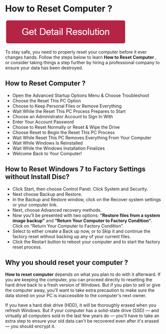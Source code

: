 
# How to Reset Computer ?

[![How to Reset Computer](redd.png)](https://icncomputer.com/how-to-reset-computer/)

To stay safe, you need to properly  reset your computer before it ever changes hands. Follow the steps below to learn **How to Reset Computer** , or consider taking things a step further by hiring a professional company to ensure your data has been destroyed.

## How to Reset Computer ?

* Open the Advanced Startup Options Menu & Choose Troubleshoot
* Choose the Reset This PC Option
* Choose to Keep Personal Files or Remove Everything
* Wait While the Reset This PC Process Prepares to Start
* Choose an Administrator Account to Sign In With
* Enter Your Account Password
* Choose to Reset Normally or Reset & Wipe the Drive
* Choose Reset to Begin the Reset This PC Process
* Wait While Reset This PC Removes Everything From Your Computer
* Wait While Windows Is Reinstalled
* Wait While the Windows Installation Finalizes
* Welcome Back to Your Computer!

## How to Reset Windows 7 to Factory Settings without Install Disc?

* Click Start, then choose Control Panel. Click System and Security.
* Next choose Backup and Restore.
* In the Backup and Restore window, click on the Recover system settings or your computer link.
* Next, choose Advanced recovery methods.
* Now you’ll be presented with two options: **“Restore files from a system image backup”** and **“Return Your Computer to Factory Condition“**. Click on “Return Your Computer to Factory Condition”.
* Select to either create a Back up now, or to Skip it and continue the factory reset without backing up any of your current files.
* Click the Restart button to reboot your computer and to start the factory reset process.

## Why you should reset your computer ?

**How to reset computer** depends on what you plan to do with it afterward. If you are keeping the computer, you can proceed directly to resetting the hard drive back to a fresh version of Windows. But if you plan to sell or give the computer away, you'll want to take extra precaution to make sure the data stored on your PC is inaccessible to the computer's next owner.

If you have a hard disk drive (HDD), it will be thoroughly erased when you refresh Windows. But if your computer has a solid-state drive (SSD) — and virtually all computers sold in the last few years do — you'll have to take an extra step to ensure your old data can't be recovered even after it's erased — you should encrypt it.
